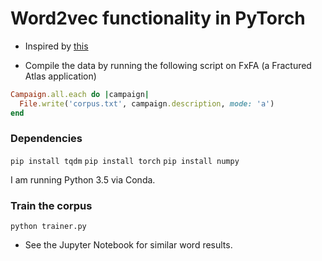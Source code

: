 # Word2vec functionality in PyTorch

- Inspired by [this](https://github.com/Andras7/word2vec-pytorch)

- Compile the data by running the following script on FxFA (a Fractured Atlas application)
```ruby
Campaign.all.each do |campaign|
  File.write('corpus.txt', campaign.description, mode: 'a')
end
```


### Dependencies
`pip install tqdm`
`pip install torch`
`pip install numpy`

I am running Python 3.5 via Conda.

### Train the corpus
`python trainer.py`

- See the Jupyter Notebook for similar word results.
